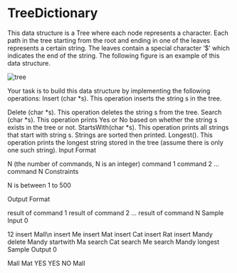# TreeDictionary
This data structure is a Tree where each node represents a character. Each path in the tree starting from the root and ending in one of the leaves represents a certain string. The leaves contain a special character ‘$’ which indicates the end of the string. The following figure is an example of this data structure.

![tree](https://user-images.githubusercontent.com/98472054/235759866-232f42bd-c5f3-4a92-8fce-9c256fa3630c.PNG)

Your task is to build this data structure by implementing the following operations: Insert (char *s). This operation inserts the string s in the tree.

Delete (char *s). This operation deletes the string s from the tree.
Search (char *s). This operation prints Yes or No based on whether the string s exists in the tree or not.
StartsWith(char *s). This operation prints all strings that start with string s. Strings are sorted then printed.
Longest(). This operation prints the longest string stored in the tree (assume there is only one such string).
Input Format

N (the number of commands, N is an integer)
command 1
command 2
...
command N
Constraints

N is between 1 to 500

Output Format

result of command 1
result of command 2
...
result of command N
Sample Input 0

12
insert Mall\n
insert Me
insert Mat
insert Cat
insert Rat
insert Mandy
delete Mandy
startwith Ma
search Cat
search Me
search Mandy
longest
Sample Output 0

Mall
Mat
YES
YES
NO
Mall


